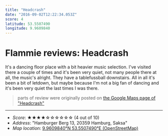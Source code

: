 ```yaml
---
title: "Headcrash"
date: "2016-09-02T12:22:34.053Z"
score: 4
latitude: 53.5507490
longitude: 9.9609840
---
```

# Flammie reviews: Headcrash

It's a dancing floor place with a bit heavier music selection. I've
visited there a couple of times and it's been very quiet, not many
people there at all, the music's alright. They have a tablefussball
downstairs. All in all it's been a bit of letdown, but maybe because
I'm not a big fan of dancing and it's been very quiet the last times I
was there.

> parts of review were originally posted on [the Google Maps page of
  "Headcrash"](https://www.google.com/maps/place//data=!4m2!3m1!1s0x0:0xc40c050f7b304309)
* * *
- *Score*: ★★★★☆☆☆☆☆☆ (4 out of 10)
- *Address*: "Hamburger Berg 13, 20359 Hamburg, Saksa"
- *Map location*: [9.9609840°N 53.5507490°E (OpenStreetMap)](https://www.openstreetmap.org/?mlat=53.5507490&mlon=9.9609840&zoom=12)
